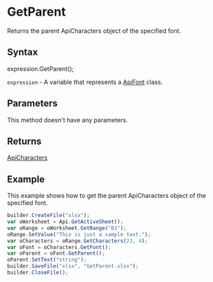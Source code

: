 # GetParent

Returns the parent ApiCharacters object of the specified font.

## Syntax

expression.GetParent();

`expression` - A variable that represents a [ApiFont](../ApiFont.md) class.

## Parameters

This method doesn't have any parameters.

## Returns

[ApiCharacters](../../ApiCharacters/ApiCharacters.md)

## Example

This example shows how to get the parent ApiCharacters object of the specified font.

```javascript
builder.CreateFile("xlsx");
var oWorksheet = Api.GetActiveSheet();
var oRange = oWorksheet.GetRange("B1");
oRange.SetValue("This is just a sample text.");
var oCharacters = oRange.GetCharacters(23, 4);
var oFont = oCharacters.GetFont();
var oParent = oFont.GetParent();
oParent.SetText("string");
builder.SaveFile("xlsx", "GetParent.xlsx");
builder.CloseFile();
```